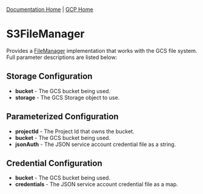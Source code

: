 [Documentation Home](../../docs/readme.md) | [GCP Home](../readme.md)

# S3FileManager
Provides a [FileManager](../../docs/filemanager.md) implementation that works with the GCS file system.  Full
parameter descriptions are listed below:

## Storage Configuration
* **bucket** - The GCS bucket being used.
* **storage** - The GCS Storage object to use.

## Parameterized Configuration
* **projectId** - The Project Id that owns the bucket.
* **bucket** - The GCS bucket being used.
* **jsonAuth** - The JSON service account credential file as a string.

## Credential Configuration
* **bucket** - The GCS bucket being used.
* **credentials** - The JSON service account credential file as a map.
